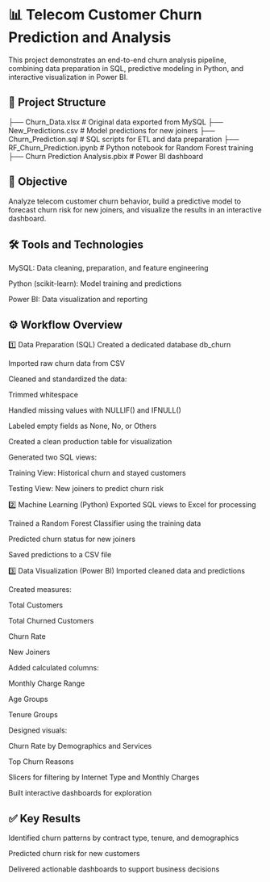 # 📊 Telecom Customer Churn Prediction and Analysis
This project demonstrates an end-to-end churn analysis pipeline, combining data preparation in SQL, predictive modeling in Python, and interactive visualization in Power BI.

## 📁 Project Structure

├── Churn_Data.xlsx              # Original data exported from MySQL
├── New_Predictions.csv          # Model predictions for new joiners
├── Churn_Prediction.sql         # SQL scripts for ETL and data preparation
├── RF_Churn_Prediction.ipynb    # Python notebook for Random Forest training
├── Churn Prediction Analysis.pbix # Power BI dashboard


## 🎯 Objective
Analyze telecom customer churn behavior, build a predictive model to forecast churn risk for new joiners, and visualize the results in an interactive dashboard.

## 🛠 Tools and Technologies
MySQL: Data cleaning, preparation, and feature engineering

Python (scikit-learn): Model training and predictions

Power BI: Data visualization and reporting

## ⚙️ Workflow Overview
1️⃣ Data Preparation (SQL)
Created a dedicated database db_churn

Imported raw churn data from CSV

Cleaned and standardized the data:

Trimmed whitespace

Handled missing values with NULLIF() and IFNULL()

Labeled empty fields as None, No, or Others

Created a clean production table for visualization

Generated two SQL views:

Training View: Historical churn and stayed customers

Testing View: New joiners to predict churn risk

2️⃣ Machine Learning (Python)
Exported SQL views to Excel for processing

Trained a Random Forest Classifier using the training data

Predicted churn status for new joiners

Saved predictions to a CSV file

3️⃣ Data Visualization (Power BI)
Imported cleaned data and predictions

Created measures:

Total Customers

Total Churned Customers

Churn Rate

New Joiners

Added calculated columns:

Monthly Charge Range

Age Groups

Tenure Groups

Designed visuals:

Churn Rate by Demographics and Services

Top Churn Reasons

Slicers for filtering by Internet Type and Monthly Charges

Built interactive dashboards for exploration

## ✅ Key Results
Identified churn patterns by contract type, tenure, and demographics

Predicted churn risk for new customers

Delivered actionable dashboards to support business decisions
